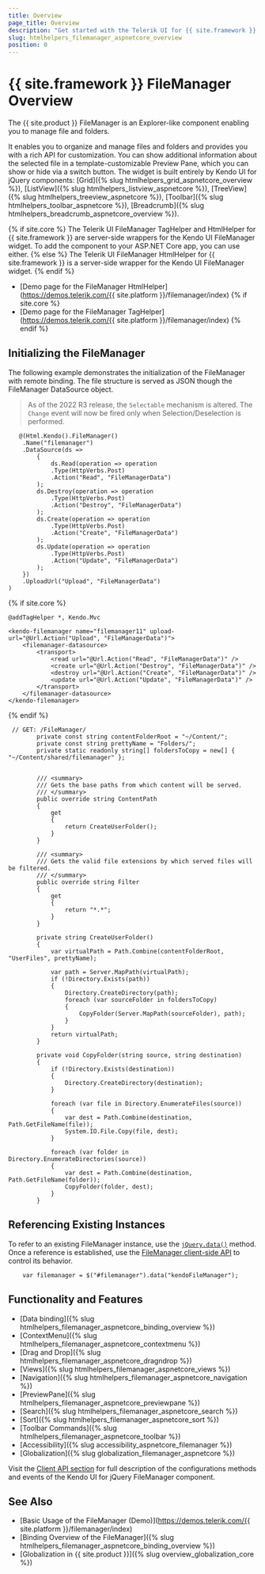 ```yaml
---
title: Overview
page_title: Overview
description: "Get started with the Telerik UI for {{ site.framework }} FileManager component and learn how to create, initialize, and enable the widget."
slug: htmlhelpers_filemanager_aspnetcore_overview
position: 0
---
```


# {{ site.framework }} FileManager Overview

The {{ site.product }} FileManager is an Explorer-like component enabling you to manage file and folders. 

It enables you to organize and manage files and folders and provides you with a rich API for customization. You can show additional information about the selected file in a template-customizable Preview Pane, which you can show or hide via a switch button. The widget is built entirely by Kendo UI for jQuery components: [Grid]({% slug htmlhelpers_grid_aspnetcore_overview %}), [ListView]({% slug htmlhelpers_listview_aspnetcore %}), [TreeView]({% slug htmlhelpers_treeview_aspnetcore %}), [Toolbar]({% slug htmlhelpers_toolbar_aspnetcore %}), [Breadcrumb]({% slug htmlhelpers_breadcrumb_aspnetcore_overview %}).

{% if site.core %}
The Telerik UI FileManager TagHelper and HtmlHelper for {{ site.framework }} are server-side wrappers for the Kendo UI FileManager widget. To add the component to your ASP.NET Core app, you can use either.
{% else %}
The Telerik UI FileManager HtmlHelper for {{ site.framework }} is a server-side wrapper for the Kendo UI FileManager widget.
{% endif %}


* [Demo page for the FileManager HtmlHelper](https://demos.telerik.com/{{ site.platform }}/filemanager/index)
{% if site.core %}
* [Demo page for the FileManager TagHelper](https://demos.telerik.com/{{ site.platform }}/filemanager/index)
{% endif %}

## Initializing the FileManager

The following example demonstrates the initialization of the FileManager with remote binding. The file structure is served as JSON though the FileManager DataSource object.

> As of the 2022 R3 release, the `Selectable` mechanism is altered. The `Change` event will now be fired only when Selection/Deselection is performed.

```HtmlHelper
   @(Html.Kendo().FileManager()
    .Name("filemanager")
    .DataSource(ds =>
        {
            ds.Read(operation => operation
            .Type(HttpVerbs.Post)
            .Action("Read", "FileManagerData")
        );
        ds.Destroy(operation => operation
            .Type(HttpVerbs.Post)
            .Action("Destroy", "FileManagerData")
        );
        ds.Create(operation => operation
            .Type(HttpVerbs.Post)
            .Action("Create", "FileManagerData")
        );
        ds.Update(operation => operation
            .Type(HttpVerbs.Post)
            .Action("Update", "FileManagerData")
        );
    })
    .UploadUrl("Upload", "FileManagerData")   
)
```
{% if site.core %}
```TagHelper
@addTagHelper *, Kendo.Mvc

<kendo-filemanager name="filemanager11" upload-url="@Url.Action("Upload", "FileManagerData")">
    <filemanager-datasource>
        <transport>
            <read url="@Url.Action("Read", "FileManagerData")" />
            <create url="@Url.Action("Destroy", "FileManagerData")" />
            <destroy url="@Url.Action("Create", "FileManagerData")" />
            <update url="@Url.Action("Update", "FileManagerData")" />
        </transport>
    </filemanager-datasource>
</kendo-filemanager>
```
{% endif %}
```Controller
 // GET: /FileManager/
        private const string contentFolderRoot = "~/Content/";
        private const string prettyName = "Folders/";
        private static readonly string[] foldersToCopy = new[] { "~/Content/shared/filemanager" };


        /// <summary>
        /// Gets the base paths from which content will be served.
        /// </summary>
        public override string ContentPath
        {
            get
            {
                return CreateUserFolder();
            }
        }

        /// <summary>
        /// Gets the valid file extensions by which served files will be filtered.
        /// </summary>
        public override string Filter
        {
            get
            {
                return "*.*";
            }
        }

        private string CreateUserFolder()
        {
            var virtualPath = Path.Combine(contentFolderRoot, "UserFiles", prettyName);

            var path = Server.MapPath(virtualPath);
            if (!Directory.Exists(path))
            {
                Directory.CreateDirectory(path);
                foreach (var sourceFolder in foldersToCopy)
                {
                    CopyFolder(Server.MapPath(sourceFolder), path);
                }
            }
            return virtualPath;
        }

        private void CopyFolder(string source, string destination)
        {
            if (!Directory.Exists(destination))
            {
                Directory.CreateDirectory(destination);
            }

            foreach (var file in Directory.EnumerateFiles(source))
            {
                var dest = Path.Combine(destination, Path.GetFileName(file));
                System.IO.File.Copy(file, dest);
            }

            foreach (var folder in Directory.EnumerateDirectories(source))
            {
                var dest = Path.Combine(destination, Path.GetFileName(folder));
                CopyFolder(folder, dest);
            }
        }
```
## Referencing Existing Instances

To refer to an existing FileManager instance, use the [`jQuery.data()`](https://api.jquery.com/jQuery.data/) method. Once a reference is established, use the [FileManager client-side API](https://docs.telerik.com/kendo-ui/api/javascript/ui/filemanager#methods) to control its behavior.

        var filemanager = $("#filemanager").data("kendoFileManager");

## Functionality and Features

* [Data binding]({% slug htmlhelpers_filemanager_aspnetcore_binding_overview %})
* [ContextMenu]({% slug htmlhelpers_filemanager_aspnetcore_contextmenu %})
* [Drag and Drop]({% slug htmlhelpers_filemanager_aspnetcore_dragndrop %})
* [Views]({% slug htmlhelpers_filemanager_aspnetcore_views %})
* [Navigation]({% slug htmlhelpers_filemanager_aspnetcore_navigation %})
* [PreviewPane]({% slug htmlhelpers_filemanager_aspnetcore_previewpane %})
* [Search]({% slug htmlhelpers_filemanager_aspnetcore_search %})
* [Sort]({% slug htmlhelpers_filemanager_aspnetcore_sort %})
* [Toolbar Commands]({% slug htmlhelpers_filemanager_aspnetcore_toolbar %})
* [Accessibility]({% slug accessibility_aspnetcore_filemanager %})
* [Globalization]({% slug globalization_filemanager_aspnetcore %})

Visit the [Client API section](https://docs.telerik.com/kendo-ui/api/javascript/ui/filemanager) for full description of the configurations methods and events of the Kendo UI for jQuery FileManager component.

## See Also

* [Basic Usage of the FileManager (Demo)](https://demos.telerik.com/{{ site.platform }}/filemanager/index)
* [Binding Overview of the FileManager]({% slug htmlhelpers_filemanager_aspnetcore_binding_overview %})
* [Globalization in {{ site.product }}]({% slug overview_globalization_core %})
